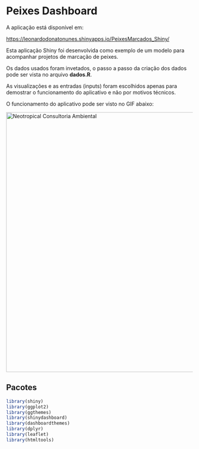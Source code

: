 # Peixes Dashboard

A aplicação está disponível em:

https://leonardodonatonunes.shinyapps.io/PeixesMarcados_Shiny/

Esta aplicação Shiny foi desenvolvida como exemplo de um modelo para acompanhar projetos de marcação de peixes.

Os dados usados foram invetados, o passo a passo da criação dos dados pode ser vista no arquivo **dados.R**.

As visualizações e as entradas (inputs) foram escolhidos apenas para demostrar o funcionamento do aplicativo e não por motivos técnicos. 

O funcionamento do aplicativo pode ser visto no GIF abaixo:

<img src="www/Shiny_app.gif" alt="Neotropical Consultoria Ambiental" width = "700"> 


## Pacotes
```r
library(shiny)
library(ggplot2)
library(ggthemes)
library(shinydashboard)
library(dashboardthemes)
library(dplyr)
library(leaflet)
library(htmltools)
```

